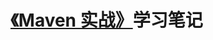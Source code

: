# [《Maven 实战》](https://www.neat-reader.cn/webapp#/epubreader?bookguid=5c95d8cb-2852-4120-823c-f82baf304598)学习笔记